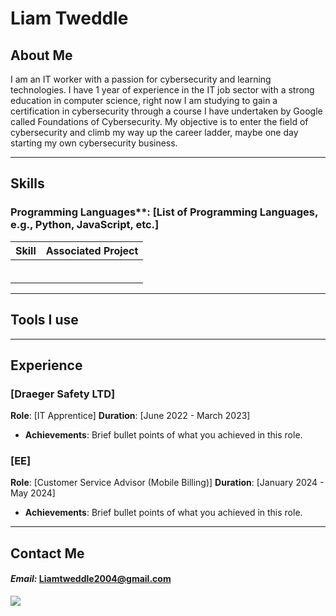 # Liam Tweddle


## About Me
I am an IT worker with a passion for cybersecurity and learning technologies. I have 1 year of experience in the IT job sector with a strong education in computer science, right now I am studying to gain a certification in cybersecurity through a course I have undertaken by Google called Foundations of Cybersecurity. My objective is to enter the field of cybersecurity and climb my way up the career ladder, maybe one day starting my own cybersecurity business.

---

## Skills
### Programming Languages**: [List of Programming Languages, e.g., Python, JavaScript, etc.]

| Skill                                         | Associated Project         |
|-----------------------------------------------|----------------------------|
|                                               |                            |
|                                               |                            |
|                                               |                            |
|                                               |                            |
|                                               |                            |
|                                               |                            |

---


## Tools I use




---


## Experience

### [Draeger Safety LTD]
**Role**: [IT Apprentice]
**Duration**: [June 2022 - March 2023]
- **Achievements**: Brief bullet points of what you achieved in this role.

### [EE]
**Role**: [Customer Service Advisor (Mobile Billing)]
**Duration**: [January 2024 - May 2024]
- **Achievements**: Brief bullet points of what you achieved in this role.

---

## Contact Me
#### *Email:* Liamtweddle2004@gmail.com
<a href="https://www.linkedin.com/in/liam-tweddle-965b24272/"><img src="https://img.shields.io/badge/-LinkedIn-0072b1?&style=for-the-badge&logo=linkedin&logoColor=white" /></a> <br>



